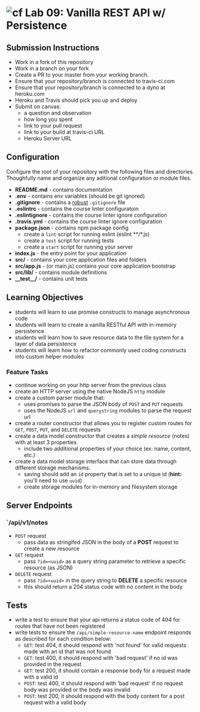 # ![cf](https://i.imgur.com/7v5ASc8.png) Lab 09: Vanilla REST API w/ Persistence

## Submission Instructions

* Work in a fork of this repository
* Work in a branch on your fork
* Create a PR to your master from your working branch.
* Ensure that your repository/branch is connected to travis-ci.com
* Ensure that your repository/branch is connected to a dyno at heroku.com
* Heroku and Travis should pick you up and deploy
* Submit on canvas:
  * a question and observation
  * how long you spent
  * link to your pull request
  * link to your build at travis-ci URL
  * Heroku Server URL

## Configuration

Configure the root of your repository with the following files and directories. Thoughfully name and organize any aditional configuration or module files.

* **README.md** - contains documentation
* **.env** - contains env variables (should be git ignored)
* **.gitignore** - contains a [robust](http://gitignore.io) `.gitignore` file
* **.eslintrc** - contains the course linter configuratoin
* **.eslintignore** - contains the course linter ignore configuration
* **.travis.yml** - contains the course linter ignore configuration
* **package.json** - contains npm package config
  * create a `lint` script for running eslint (eslint **/*.js)
  * create a `test` script for running tests
  * create a `start` script for running your server
* **index.js** - the entry point for your application
* **src/** - contains your core application files and folders
* **src/app.js** - (or main.js) contains your core application bootstrap
* **src/lib/** - contains module definitions
* **\_\_test\_\_/** - contains unit tests

## Learning Objectives

* students will learn to use promise constructs to manage asynchronous code
* students will learn to create a vanilla RESTful API with in-memory persistence
* students will learn how to save resource data to the file system for a layer of data persistence
* students will learn how to refactor commonly used coding constructs into custom helper modules

### Feature Tasks

* continue working on your http server from the previous class
* create an HTTP server using the native NodeJS `http` module
* create a custom parser module that:
  * uses promises to parse the JSON body of `POST` and `PUT` requests
  * uses the NodeJS `url` and `querystring` modules to parse the request url
* create a router constructor that allows you to register custom routes for `GET`, `POST`, `PUT`, and `DELETE` requests
* create a data model constructor that creates a _simple resource_ (notes) with at least 3 properties
  * include two additional properties of your choice (ex: name, content, etc.)
* create a data model storage interface that can store data through different storage mechanisms.
  * saving should add an `id` property that is set to a unique id (**hint:** you'll need to use `uuid`)
  * create storage modules for in-memory and filesystem storage

## Server Endpoints

### `/api/v1/notes

* `POST` request
  * pass data as stringifed JSON in the body of a **POST** request to create a new resource
* `GET` request
  * pass `?id=<uuid>` as a query string parameter to retrieve a specific resource (as JSON)
* `DELETE` request
  * pass `?id=<uuid>` in the query string to **DELETE** a specific resource
  * this should return a 204 status code with no content in the body

## Tests

* write a test to ensure that your api returns a status code of 404 for routes that have not been registered
* write tests to ensure the `/api/simple-resource-name` endpoint responds as described for each condition below:
  * `GET`: test 404, it should respond with 'not found' for valid requests made with an id that was not found
  * `GET`: test 400, it should respond with 'bad request' if no id was provided in the request
  * `GET`: test 200, it should contain a response body for a request made with a valid id
  * `POST`: test 400, it should respond with 'bad request' if no request body was provided or the body was invalid
  * `POST`: test 200, it should respond with the body content for a post request with a valid body

